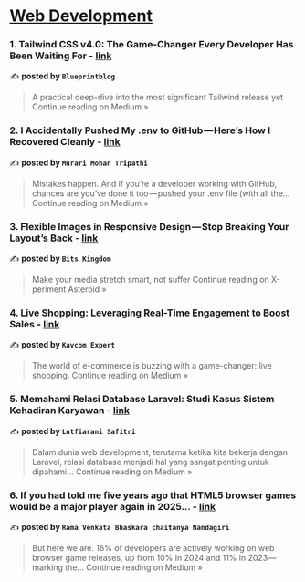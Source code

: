 
<h1><a href=https://medium.com/tag/web-development/recommended target="_blank" rel="noopener noreferrer">Web Development</a></h1>
<h3>1. Tailwind CSS v4.0: The Game-Changer Every Developer Has Been Waiting For - <a href="https://medium.com/@genildocs/tailwind-css-v4-0-the-game-changer-every-developer-has-been-waiting-for-56c733186111?source=rss------web_development-5" target="_blank" rel="noopener noreferrer">link</a></h3>

✍️ **posted by `Blueprintblog`**

<blockquote>A practical deep-dive into the most significant Tailwind release yet
Continue reading on Medium »</blockquote>

<h3>2.  I Accidentally Pushed My .env to GitHub — Here’s How I Recovered Cleanly - <a href="https://medium.com/@__terminator/i-accidentally-pushed-my-env-to-github-heres-how-i-recovered-cleanly-308a04dd3bd5?source=rss------web_development-5" target="_blank" rel="noopener noreferrer">link</a></h3>

✍️ **posted by `Murari Mohan Tripathi`**

<blockquote>Mistakes happen. And if you’re a developer working with GitHub, chances are you’ve done it too — pushed your .env file (with all the…
Continue reading on Medium »</blockquote>

<h3>3. Flexible Images in Responsive Design — Stop Breaking Your Layout’s Back - <a href="https://medium.com/x-periment-asteroid/flexible-images-in-responsive-design-stop-breaking-your-layouts-back-b0e4839b93b7?source=rss------web_development-5" target="_blank" rel="noopener noreferrer">link</a></h3>

✍️ **posted by `Bits Kingdom`**

<blockquote>Make your media stretch smart, not suffer
Continue reading on X-periment Asteroid »</blockquote>

<h3>4. Live Shopping: Leveraging Real-Time Engagement to Boost Sales - <a href="https://kavcomexpert.medium.com/live-shopping-leveraging-real-time-engagement-to-boost-sales-d07895f997f8?source=rss------web_development-5" target="_blank" rel="noopener noreferrer">link</a></h3>

✍️ **posted by `Kavcom Expert`**

<blockquote>The world of e-commerce is buzzing with a game-changer: live shopping.
Continue reading on Medium »</blockquote>

<h3>5. Memahami Relasi Database Laravel: Studi Kasus Sistem Kehadiran Karyawan - <a href="https://medium.com/@lutfiaranis/memahami-relasi-database-laravel-studi-kasus-sistem-kehadiran-karyawan-d1796ac27fe3?source=rss------web_development-5" target="_blank" rel="noopener noreferrer">link</a></h3>

✍️ **posted by `Lutfiarani Safitri`**

<blockquote>Dalam dunia web development, terutama ketika kita bekerja dengan Laravel, relasi database menjadi hal yang sangat penting untuk dipahami…
Continue reading on Medium »</blockquote>

<h3>6. If you had told me five years ago that HTML5 browser games would be a major player again in 2025… - <a href="https://medium.com/@fullclustered12/if-you-had-told-me-five-years-ago-that-html5-browser-games-would-be-a-major-player-again-in-2025-2a8ab9d4482c?source=rss------web_development-5" target="_blank" rel="noopener noreferrer">link</a></h3>

✍️ **posted by `Rama Venkata Bhaskara chaitanya Nandagiri`**

<blockquote>But here we are. 16% of developers are actively working on web browser game releases, up from 10% in 2024 and 11% in 2023 — marking the…
Continue reading on Medium »</blockquote>

